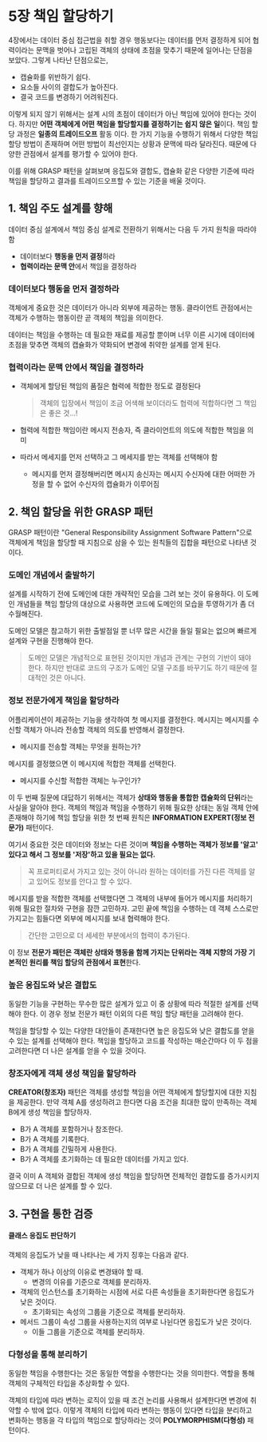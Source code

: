 # 5장 책임 할당하기

4장에서는 데이터 중심 접근법을 취할 경우 행동보다는 데이터를 먼저 결정하게 되어 협력이라는 문맥을 벗어나 고립된 객체의 상태에 초점을 맞추기 때문에 일어나는 단점을 보았다. 그렇게 나타난 단점으로는,

- 캡슐화를 위반하기 쉽다.
- 요소들 사이의 결합도가 높아진다.
- 결국 코드를 변경하기 어려워진다.

이렇게 되지 않기 위해서는 설계 시의 초점이 데이터가 아닌 책임에 있어야 한다는 것이다. 하지만 **어떤 객체에게 어떤 책임을 할당할지를 결정하기는 쉽지 않은 일**이다. 책임 할당 과정은 **일종의 트레이드오프** 활동 이다. 한 가지 기능을 수행하기 위해서 다양한 책임 할당 방법이 존재하며 어떤 방법이 최선인지는 상황과 문맥에 따라 달라진다. 때문에 다양한 관점에서 설계를 평가할 수 있어야 한다.

이를 위해 GRASP 패턴을 살펴보며 응집도와 결합도, 캡슐화 같은 다양한 기준에 따라 책임을 할당하고 결과를 트레이드오프할 수 있는 기준을 배울 것이다.

## 1. 책임 주도 설계를 향해

데이터 중심 설계에서 책임 중심 설계로 전환하기 위해서는 다음 두 가지 원칙을 따라야 함

- 데이터보다 **행동을 먼저 결정**하라
- **협력이라는 문맥 안**에서 책임을 결정하라

### 데이터보다 행동을 먼저 결정하라

객체에게 중요한 것은 데이터가 아니라 외부에 제공하는 행동. 클라이언트 관점에서는 객체가 수행하는 행동이란 곧 객체의 책임을 의미한다.

데이터는 책임을 수행하는 데 필요한 재료를 제공할 뿐이며 너무 이른 시기에 데이터에 초점을 맞추면 객체의 캡슐화가 약화되어 변경에 취약한 설계를 얻게 된다.

### 협력이라는 문맥 안에서 책임을 결정하라

- 객체에게 할당된 책임의 품질은 협력에 적합한 정도로 결정된다

  > 객체의 입장에서 책임이 조금 어색해 보이더라도 협력에 적합하다면 그 책임은 좋은 것...!

- 협력에 적합한 책임이란 메시지 전송자, 즉 클라이언트의 의도에 적합한 책임을 의미
- 따라서 메세지를 먼저 선택하고 그 메세지를 받는 객체를 선택해야 함
  - 메시지를 먼저 결정해버리면 메시지 송신자는 메시지 수신자에 대한 어떠한 가정을 할 수 없어 수신자의 캡슐화가 이루어짐

## 2. 책임 할당을 위한 GRASP 패턴

GRASP 패턴이란 "General Responsibility Assignment Software Pattern"으로 객체에게 책임을 할당할 때 지침으로 삼을 수 있는 원칙들의 집합을 패턴으로 나타낸 것이다.

### 도메인 개념에서 출발하기

설계를 시작하기 전에 도메인에 대한 개략적인 모습을 그려 보는 것이 유용하다. 이 도메인 개념들을 책임 할당의 대상으로 사용하면 코드에 도메인의 모습을 투영하기가 좀 더 수월해진다.

도메인 모델은 참고하기 위한 출발점일 뿐 너무 많은 시간을 들일 필요는 없으며 빠르게 설계와 구현을 진행해야 한다.

> 도메인 모델은 개념적으로 표현된 것이지만 개념과 관계는 구현의 기반이 돼야 한다. 하지만 반대로 코드의 구조가 도메인 모델 구조를 바꾸기도 하기 때문에 절대적인 것은 아니다.

### 정보 전문가에게 책임을 할당하라

어플리케이션이 제공하는 기능을 생각하여 첫 메시지를 결정한다. 메시지는 메시지를 수신할 객체가 아니라 전송할 객체의 의도를 반영해서 결정한다.

- 메시지를 전송할 객체는 무엇을 원하는가?

메시지를 결정했으면 이 메시지에 적합한 객체를 선택한다.

- 메시지를 수신할 적합한 객체는 누구인가?

이 두 번째 질문에 대답하기 위해서는 객체가 **상태와 행동을 통합한 캡슐화의 단위**라는 사실을 알아야 한다. 객체의 책임과 책임을 수행하기 위해 필요한 상태는 동일 객체 안에 존재해야 하기에 책임 할당을 위한 첫 번째 원칙은 **INFORMATION EXPERT(정보 전문가)** 패턴이다.

여기서 중요한 것은 데이터와 정보는 다른 것이며 **책임을 수행하는 객체가 정보를 '알고' 있다고 해서 그 정보를 '저장'하고 있을 필요는 없다.**

> 꼭 프로퍼티로서 가지고 있는 것이 아니라 원하는 데이터를 가진 다른 객체를 알고 있어도 정보를 안다고 할 수 있다.

메시지를 받을 적합한 객체를 선택했다면 그 객체의 내부에 들어가 메시지를 처리하기 위해 필요한 절차와 구현을 잠깐 고민하자. 고민 끝에 책임을 수행하는 데 객체 스스로만 가지고는 힘들다면 외부에 메시지를 보내 협력해야 한다.

> 간단한 고민으로 더 세세한 부분에서의 협력이 추가된다.

이 정보 **전문가 패턴은 객체란 상태와 행동을 함께 가지는 단위라는 객체 지향의 가장 기본적인 원리를 책임 할당의 관점에서 표현**한다.

### 높은 응집도와 낮은 결합도

동일한 기능을 구현하는 무수한 많은 설계가 있고 이 중 상황에 따라 적절한 설계를 선택해야 한다. 이 경우 정보 전문가 패턴 이외의 다른 책임 할당 패턴을 고려해야 한다.

책임을 할당할 수 있는 다양한 대안들이 존재한다면 높은 응집도와 낮은 결합도를 얻을 수 있는 설계를 선택해야 한다. 책임을 할당하고 코드를 작성하는 매순간마다 이 두 점을 고려한다면 더 나은 설계를 얻을 수 있을 것이다.

### 창조자에게 객체 생성 책임을 할당하라

**CREATOR(창조자)** 패턴은 객체를 생성할 책임을 어떤 객체에게 할당할지에 대한 지침을 제공한다. 만약 객체 A를 생성하려고 한다면 다음 조건을 최대한 많이 만족하는 객체 B에게 생성 책임을 할당하자.

- B가 A 객체를 포함하거나 참조한다.
- B가 A 객체를 기록한다.
- B가 A 객체를 긴밀하게 사용한다.
- B가 A 객체를 초기화하는 데 필요한 데이터를 가지고 있다.

결국 이미 A 객체와 결합된 객체에 생성 책임을 할당하면 전체적인 결합도를 증가시키지 않으므로 더 나은 설계를 할 수 있다.

## 3. 구현을 통한 검증

#### 클래스 응집도 판단하기

객체의 응집도가 낮을 때 나타나는 세 가지 징후는 다음과 같다.

- 객체가 하나 이상의 이유로 변경돼야 할 때. 
  - 변경의 이유를 기준으로 객체를 분리하자.
- 객체의 인스턴스를 초기화하는 시점에 서로 다른 속성들을 초기화한다면 응집도가 낮은 것이다. 
  - 초기화되는 속성의 그룹을 기준으로 객체를 분리하자.
- 메서드 그룹이 속성 그룹을 사용하는지의 여부로 나뉜다면 응집도가 낮은 것이다.
  - 이들 그룹을 기준으로 객체를 분리하자.

### 다형성을 통해 분리하기

동일한 책임을 수행한다는 것은 동일한 역할을 수행한다는 것을 의미한다. 역할을 통해 객체의 구체적인 타입을 추상화할 수 있다.

객체의 타입에 따라 변하는 로직이 있을 때 조건 논리를 사용해서 설계한다면 변경에 취약할 수 밖에 없다. 이렇게 객체의 타입에 따라 변하는 행동이 있다면 타입을 분리하고 변화하는 행동을 각 타입의 책임으로 할당하라는 것이 **POLYMORPHISM(다형성)** 패턴이다.